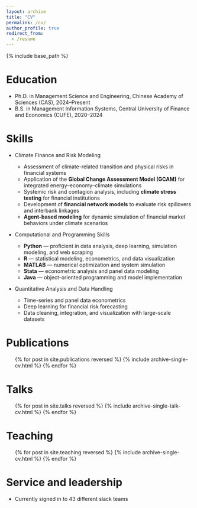 ```yaml
---
layout: archive
title: "CV"
permalink: /cv/
author_profile: true
redirect_from:
  - /resume
---
```


{% include base_path %}

Education
======
* Ph.D. in Management Science and Engineering, Chinese Academy of Sciences (CAS), 2024–Present
* B.S. in Management Information Systems, Central University of Finance and Economics (CUFE), 2020–2024

  
Skills
======
* Climate Finance and Risk Modeling
  * Assessment of climate-related transition and physical risks in financial systems
  * Application of the **Global Change Assessment Model (GCAM)** for integrated energy–economy–climate simulations
  * Systemic risk and contagion analysis, including **climate stress testing** for financial institutions
  * Development of **financial network models** to evaluate risk spillovers and interbank linkages
  * **Agent-based modeling** for dynamic simulation of financial market behaviors under climate scenarios

* Computational and Programming Skills
  * **Python** — proficient in data analysis, deep learning, simulation modeling, and web scraping  
  * **R** — statistical modeling, econometrics, and data visualization  
  * **MATLAB** — numerical optimization and system simulation  
  * **Stata** — econometric analysis and panel data modeling  
  * **Java** — object-oriented programming and model implementation

* Quantitative Analysis and Data Handling
  * Time-series and panel data econometrics  
  * Deep learning for financial risk forecasting  
  * Data cleaning, integration, and visualization with large-scale datasets

Publications
======
  <ul>{% for post in site.publications reversed %}
    {% include archive-single-cv.html %}
  {% endfor %}</ul>
  
Talks
======
  <ul>{% for post in site.talks reversed %}
    {% include archive-single-talk-cv.html  %}
  {% endfor %}</ul>
  
Teaching
======
  <ul>{% for post in site.teaching reversed %}
    {% include archive-single-cv.html %}
  {% endfor %}</ul>
  
Service and leadership
======
* Currently signed in to 43 different slack teams
